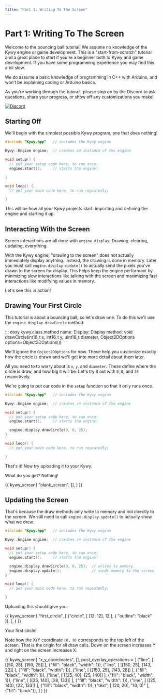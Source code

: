 ```yaml
---
title: "Part 1: Writing To The Screen"
---
```


<!-- hide previous page button that links outside of tutorial -->
<style>
  .md-footer__link--prev:not([hidden]) { display: none }
</style>

<!--
SPDX-FileCopyrightText: 2025 KOINSLOT, Inc.

SPDX-License-Identifier: GPL-3.0-or-later
-->

# Part 1: Writing To The Screen

Welcome to the bouncing ball tutorial! We assume no knowledge of the Kywy engine or game development. This is a
"start-from-scratch" tutorial and a great place to start if you're a beginner both to Kywy and game development. If
you have some programming experience you may find this a bit slow.

We do assume a basic knowledge of programming in C++ with Arduino, and won't be explaining coding or Arduino basics.

As you're working through the tutorail, please stop on by the Discord to ask questions, share your progress, or show off
any customizations you make!

<a href="https://discord.gg/zAYym57Fy6"><img alt="Discord" src="https://img.shields.io/discord/1172988360063725629?style=for-the-badge&logo=discord" /></a>

## Starting Off

We'll begin with the simplest possible Kywy program, one that does nothing!

```c++
#include "Kywy.hpp"   // includes the Kywy engine

Kywy::Engine engine;  // creates an instance of the engine

void setup() {
  // put your setup code here, to run once:
  engine.start();     // starts the engine!

}

void loop() {
  // put your main code here, to run repeatedly:

}
```

This will be how all your Kywy projects start: importing and defining the engine and starting it up.

## Interacting With the Screen

Screen interactions are all done with `engine.display`. Drawing, clearing, updating, everything.

With the Kywy engine, "drawing to the screen" does not actually immediately display anything. Instead, the drawing is
done in memory. Later you must call `engine.display.update()` to actually send the pixels you've drawn to the screen for
display. This helps keep the engine performant by minimizing slow interactions like talking with the screen and
maximizing fast interactions like modifying values in memory.

Let's see this in action!

## Drawing Your First Circle

This tutorial is about a bouncing ball, so let's draw one. To do this we'll use the `engine.display.drawCircle` method:

::: doxy.kywy.class.method
    name: Display::Display
    method: void drawCircle(int16_t x, int16_t y, uint16_t diameter, Object2DOptions options=Object2DOptions())

We'll ignore the `Object2DOptions` for now. These help you customize exactly how the circle is drawn and we'll get into
more detail about them later.

All you need to to worry about is `x`, `y`, and `diameter`. These define where the circle is draw, and how big it will
be. Let's try it out with `0`, `0`, and `25` respectively.

We're going to put our code in the `setup` function so that it only runs once.

```c++
#include "Kywy.hpp"   // includes the Kywy engine

Kywy::Engine engine;  // creates an instance of the engine

void setup() {
  // put your setup code here, to run once:
  engine.start();     // starts the engine!

  engine.display.drawCircle(0, 0, 25);
}

void loop() {
  // put your main code here, to run repeatedly:

}
```

That's it! Now try uploading it to your Kywy.

What do you get? Nothing!

{{ kywy_screen(
  "blank_screen",
  [],
) }}

## Updating the Screen

That's because the draw methods only write to memory and not directly to the screen. We still need to call
`engine.display.update()` to actually show what we drew.

```c++
#include "Kywy.hpp"   // includes the Kywy engine

Kywy::Engine engine;  // creates an instance of the engine

void setup() {
  // put your setup code here, to run once:
  engine.start();     // starts the engine!

  engine.display.drawCircle(0, 0, 25);  // writes to memory
  engine.display.update();              // sends memory to the screen
}

void loop() {
  // put your main code here, to run repeatedly:

}
```

Uploading this should give you:

{{ kywy_screen(
  "first_circle",
  [
    ("circle", [ [12, 12], 12 ], { "outline": "black" }),
  ],
) }}

Your first circle!

Note how the X/Y coordinate `(0, 0)` corresponds to the top left of the screen. That is the origin for all draw calls.
Down on the screen increases Y and right on the screen increases X.

{{ kywy_screen(
  "x_y_coordinates",
  [],
  post_overlay_operations = [
    ("line", [ [[50, 25], [150, 25]] ], {"fill": "black", "width": 1}),
    ("line", [ [[150, 25], [143, 22]] ], {"fill": "black", "width": 1}),
    ("line", [ [[150, 25], [143, 28]] ], {"fill": "black", "width": 1}),
    ("line", [ [[25, 40], [25, 140]] ], {"fill": "black", "width": 1}),
    ("line", [ [[25, 140], [28, 133]] ], {"fill": "black", "width": 1}),
    ("line", [ [[25, 140], [22, 133]] ], {"fill": "black", "width": 1}),
    ("text", [ [20, 20], "(0, 0)" ], {"fill": "black"}),
  ]
) }}
